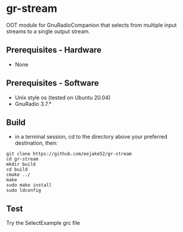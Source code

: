 # gr-stream
OOT module for GnuRadioCompanion that selects from multiple input streams to a single output stream.

## Prerequisites - Hardware
  - None

## Prerequisites - Software
  - Unix style os (tested on Ubuntu 20.04)
  - GnuRadio 3.7.*

## Build 
  - in a terminal session, cd to the directory above your preferred destination, then:
```
git clone https://github.com/eejake52/gr-stream
cd gr-stream
mkdir build
cd build
cmake ../
make
sudo make install
sudo ldconfig
```

## Test
Try the SelectExample grc file
